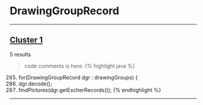 # DrawingGroupRecord

***

## [Cluster 1](./1)
5 results
> code comments is here.
{% highlight java %}
285. for(DrawingGroupRecord dgr : drawingGroups) {
286.    dgr.decode();
287.    findPictures(dgr.getEscherRecords());
{% endhighlight %}

***

